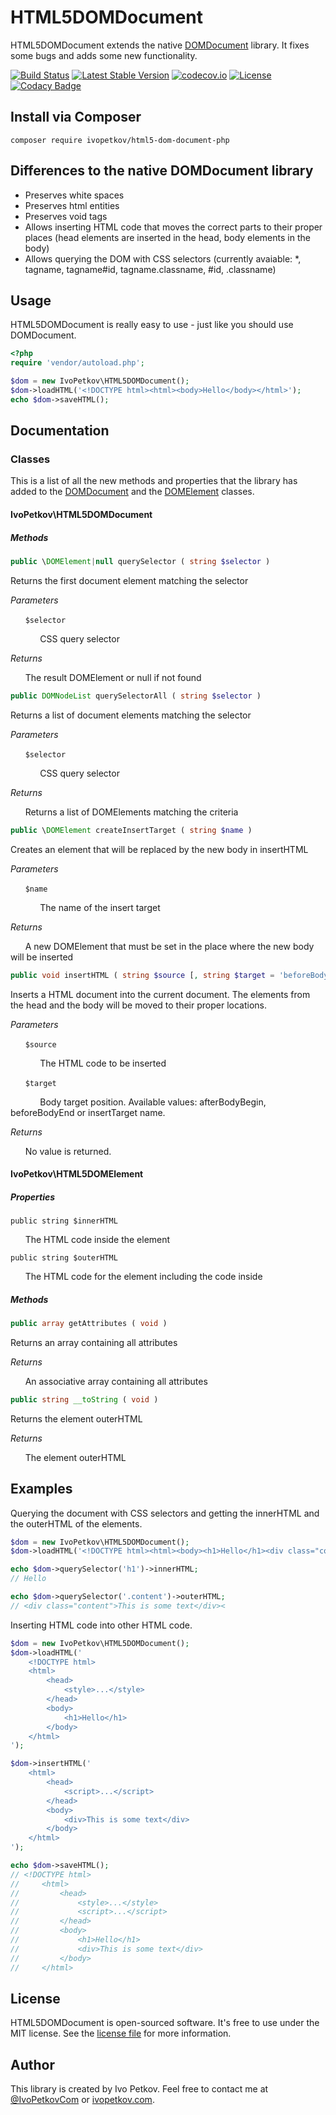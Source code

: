 # HTML5DOMDocument

HTML5DOMDocument extends the native [DOMDocument](http://php.net/manual/en/class.domdocument.php) library. It fixes some bugs and adds some new functionality.

[![Build Status](https://travis-ci.org/ivopetkov/html5-dom-document-php.svg)](https://travis-ci.org/ivopetkov/html5-dom-document-php)
[![Latest Stable Version](https://poser.pugx.org/ivopetkov/html5-dom-document-php/v/stable)](https://packagist.org/packages/ivopetkov/html5-dom-document-php)
[![codecov.io](https://codecov.io/github/ivopetkov/html5-dom-document-php/coverage.svg?branch=master)](https://codecov.io/github/ivopetkov/html5-dom-document-php?branch=master)
[![License](https://poser.pugx.org/ivopetkov/html5-dom-document-php/license)](https://packagist.org/packages/ivopetkov/html5-dom-document-php)
[![Codacy Badge](https://api.codacy.com/project/badge/Grade/dafa5722288b409a9d447fa6aabd572b)](https://www.codacy.com/app/ivo_2/html5-dom-document-php)

## Install via Composer

```shell
composer require ivopetkov/html5-dom-document-php
```

## Differences to the native DOMDocument library

- Preserves white spaces
- Preserves html entities
- Preserves void tags
- Allows inserting HTML code that moves the correct parts to their proper places (head elements are inserted in the head, body elements in the body)
- Allows querying the DOM with CSS selectors (currently avaiable: *, tagname, tagname#id, tagname.classname, #id, .classname)

## Usage

HTML5DOMDocument is really easy to use - just like you should use DOMDocument.
```php
<?php
require 'vendor/autoload.php';

$dom = new IvoPetkov\HTML5DOMDocument();
$dom->loadHTML('<!DOCTYPE html><html><body>Hello</body></html>');
echo $dom->saveHTML();
```

## Documentation

### Classes

This is a list of all the new methods and properties that the library has added to the [DOMDocument](http://php.net/manual/en/class.domdocument.php) and the [DOMElement](http://php.net/manual/en/class.domelement.php) classes.

#### IvoPetkov\HTML5DOMDocument
##### Methods

```php
public \DOMElement|null querySelector ( string $selector )
```

Returns the first document element matching the selector

_Parameters_

&nbsp;&nbsp;&nbsp;&nbsp;&nbsp;&nbsp;`$selector`

&nbsp;&nbsp;&nbsp;&nbsp;&nbsp;&nbsp;&nbsp;&nbsp;&nbsp;&nbsp;&nbsp;&nbsp;CSS query selector

_Returns_

&nbsp;&nbsp;&nbsp;&nbsp;&nbsp;&nbsp;The result DOMElement or null if not found

```php
public DOMNodeList querySelectorAll ( string $selector )
```

Returns a list of document elements matching the selector

_Parameters_

&nbsp;&nbsp;&nbsp;&nbsp;&nbsp;&nbsp;`$selector`

&nbsp;&nbsp;&nbsp;&nbsp;&nbsp;&nbsp;&nbsp;&nbsp;&nbsp;&nbsp;&nbsp;&nbsp;CSS query selector

_Returns_

&nbsp;&nbsp;&nbsp;&nbsp;&nbsp;&nbsp;Returns a list of DOMElements matching the criteria

```php
public \DOMElement createInsertTarget ( string $name )
```

Creates an element that will be replaced by the new body in insertHTML

_Parameters_

&nbsp;&nbsp;&nbsp;&nbsp;&nbsp;&nbsp;`$name`

&nbsp;&nbsp;&nbsp;&nbsp;&nbsp;&nbsp;&nbsp;&nbsp;&nbsp;&nbsp;&nbsp;&nbsp;The name of the insert target

_Returns_

&nbsp;&nbsp;&nbsp;&nbsp;&nbsp;&nbsp;A new DOMElement that must be set in the place where the new body will be inserted

```php
public void insertHTML ( string $source [, string $target = 'beforeBodyEnd' ] )
```

Inserts a HTML document into the current document. The elements from the head and the body will be moved to their proper locations.

_Parameters_

&nbsp;&nbsp;&nbsp;&nbsp;&nbsp;&nbsp;`$source`

&nbsp;&nbsp;&nbsp;&nbsp;&nbsp;&nbsp;&nbsp;&nbsp;&nbsp;&nbsp;&nbsp;&nbsp;The HTML code to be inserted

&nbsp;&nbsp;&nbsp;&nbsp;&nbsp;&nbsp;`$target`

&nbsp;&nbsp;&nbsp;&nbsp;&nbsp;&nbsp;&nbsp;&nbsp;&nbsp;&nbsp;&nbsp;&nbsp;Body target position. Available values: afterBodyBegin, beforeBodyEnd or insertTarget name.

_Returns_

&nbsp;&nbsp;&nbsp;&nbsp;&nbsp;&nbsp;No value is returned.

#### IvoPetkov\HTML5DOMElement
##### Properties

`public string $innerHTML`

&nbsp;&nbsp;&nbsp;&nbsp;&nbsp;&nbsp;The HTML code inside the element

`public string $outerHTML`

&nbsp;&nbsp;&nbsp;&nbsp;&nbsp;&nbsp;The HTML code for the element including the code inside

##### Methods

```php
public array getAttributes ( void )
```

Returns an array containing all attributes

_Returns_

&nbsp;&nbsp;&nbsp;&nbsp;&nbsp;&nbsp;An associative array containing all attributes

```php
public string __toString ( void )
```

Returns the element outerHTML

_Returns_

&nbsp;&nbsp;&nbsp;&nbsp;&nbsp;&nbsp;The element outerHTML

## Examples

Querying the document with CSS selectors and getting the innerHTML and the outerHTML of the elements.

```php
$dom = new IvoPetkov\HTML5DOMDocument();
$dom->loadHTML('<!DOCTYPE html><html><body><h1>Hello</h1><div class="content">This is some text</div></body></html>');

echo $dom->querySelector('h1')->innerHTML;
// Hello

echo $dom->querySelector('.content')->outerHTML;
// <div class="content">This is some text</div><
```

Inserting HTML code into other HTML code.

```php
$dom = new IvoPetkov\HTML5DOMDocument();
$dom->loadHTML('
    <!DOCTYPE html>
    <html>
        <head>
            <style>...</style>
        </head>
        <body>
            <h1>Hello</h1>
        </body>
    </html>
');

$dom->insertHTML('
    <html>
        <head>
            <script>...</script>
        </head>
        <body>
            <div>This is some text</div>
        </body>
    </html>
');

echo $dom->saveHTML();
// <!DOCTYPE html>
//     <html>
//         <head>
//             <style>...</style>
//             <script>...</script>
//         </head>
//         <body>
//             <h1>Hello</h1>
//             <div>This is some text</div>
//         </body>
//     </html>
```

## License
HTML5DOMDocument is open-sourced software. It's free to use under the MIT license. See the [license file](https://github.com/ivopetkov/html5-dom-document-php/blob/master/LICENSE) for more information.

## Author
This library is created by Ivo Petkov. Feel free to contact me at [@IvoPetkovCom](https://twitter.com/IvoPetkovCom) or [ivopetkov.com](https://ivopetkov.com).
